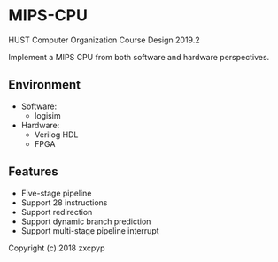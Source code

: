 # MIPS-CPU

HUST Computer Organization Course Design 2019.2

Implement a MIPS CPU from both software and hardware perspectives.

## Environment

* Software:
  * logisim
* Hardware:
  * Verilog HDL
  * FPGA

## Features

* Five-stage pipeline
* Support 28 instructions
* Support redirection
* Support dynamic branch prediction
* Support multi-stage pipeline interrupt

Copyright (c) 2018 zxcpyp
